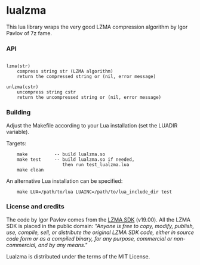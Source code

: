 # lualzma

This lua library wraps the very good LZMA compression algorithm by Igor Pavlov of 7z fame. 

### API
```

lzma(str)
	compress string str (LZMA algorithm)
	return the compressed string or (nil, error message)

unlzma(cstr)
	uncompress string cstr
	return the uncompressed string or (nil, error message)

```

### Building 

Adjust the Makefile according to your Lua installation (set the LUADIR variable). 

Targets:
```
	make          -- build lualzma.so
	make test     -- build lualzma.so if needed, 
	                 then run test_lualzma.lua
	make clean
```

An alternative Lua installation can be specified:
```
	make LUA=/path/to/lua LUAINC=/path/to/lua_include_dir test
```

### License and credits

The  code by Igor Pavlov comes from the [LZMA SDK](https://www.7-zip.org/sdk.html) (v19.00).  All the LZMA SDK is placed in the public domain: *"Anyone is free to copy, modify, publish, use, compile, sell, or distribute the original LZMA SDK code, either in source code form or as a compiled binary, for any purpose, commercial or non-commercial, and by any means."*

Lualzma is distributed under the terms of the MIT License. 

